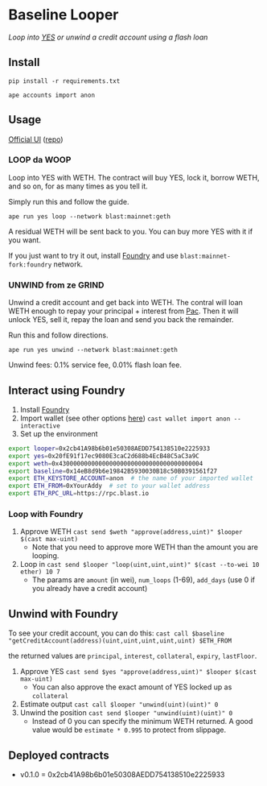 # Baseline Looper

*Loop into [YES](https://app.baseline.markets/) or unwind a credit account using a flash loan*

## Install

```
pip install -r requirements.txt

ape accounts import anon
```

## Usage

[Official UI](https://loop-da-woop.vercel.app/) ([repo](https://github.com/pentaclexyz/loop-da-woop))

### LOOP da WOOP

Loop into YES with WETH. The contract will buy YES, lock it, borrow WETH, and so on, for as many times as you tell it.

Simply run this and follow the guide.

```
ape run yes loop --network blast:mainnet:geth
```

A residual WETH will be sent back to you. You can buy more YES with it if you want.

If you just want to try it out, install [Foundry](https://book.getfoundry.sh/getting-started/installation) and use `blast:mainnet-fork:foundry` network.

### UNWIND from ze GRIND

Unwind a credit account and get back into WETH.
The contral will loan WETH enough to repay your principal + interest from [Pac](https://pac.finance/).
Then it will unlock YES, sell it, repay the loan and send you back the remainder.

Run this and follow directions.
```
ape run yes unwind --network blast:mainnet:geth
```

Unwind fees: 0.1% service fee, 0.01% flash loan fee.

## Interact using Foundry

1. Install [Foundry](https://book.getfoundry.sh/getting-started/installation)
2. Import wallet (see other options [here](https://book.getfoundry.sh/reference/cli/cast/wallet/import)) `cast wallet import anon --interactive`
3. Set up the environment
```sh
export looper=0x2cb41A98b6b01e50308AEDD754138510e2225933
export yes=0x20fE91f17ec9080E3caC2d688b4EcB48C5aC3a9C
export weth=0x4300000000000000000000000000000000000004
export baseline=0x14eB8d9b6e19842B5930030B18c50B0391561f27
export ETH_KEYSTORE_ACCOUNT=anon  # the name of your imported wallet
export ETH_FROM=0xYourAddy  # set to your wallet address
export ETH_RPC_URL=https://rpc.blast.io
```

### Loop with Foundry

1. Approve WETH `cast send $weth "approve(address,uint)" $looper $(cast max-uint)`
    - Note that you need to approve more WETH than the amount you are looping.
2. Loop in `cast send $looper "loop(uint,uint,uint)" $(cast --to-wei 10 ether) 10 7`
    - The params are `amount` (in wei), `num_loops` (1-69), `add_days` (use 0 if you already have a credit account)

## Unwind with Foundry

To see your credit account, you can do this:
`cast call $baseline "getCreditAccount(address)(uint,uint,uint,uint,uint) $ETH_FROM`

the returned values are `principal`, `interest`, `collateral`, `expiry`, `lastFloor`.

1. Approve YES `cast send $yes "approve(address,uint)" $looper $(cast max-uint)`
    - You can also approve the exact amount of YES locked up as `collateral`
2. Estimate output `cast call $looper "unwind(uint)(uint)" 0`
3. Unwind the position `cast send $looper "unwind(uint)(uint)" 0`
    - Instead of 0 you can specify the minimum WETH returned. A good value would be `estimate * 0.995` to protect from slippage.

## Deployed contracts

- v0.1.0 = 0x2cb41A98b6b01e50308AEDD754138510e2225933
